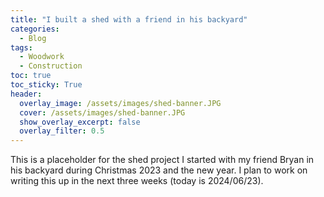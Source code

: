 ```yaml
---
title: "I built a shed with a friend in his backyard"
categories:
  - Blog
tags:
  - Woodwork
  - Construction
toc: true
toc_sticky: True
header:
  overlay_image: /assets/images/shed-banner.JPG
  cover: /assets/images/shed-banner.JPG
  show_overlay_excerpt: false
  overlay_filter: 0.5
---
```


This is a placeholder for the shed project I started with my friend Bryan in his backyard during Christmas 2023 and the new year. I plan to work on writing this up in the next three weeks (today is 2024/06/23).


